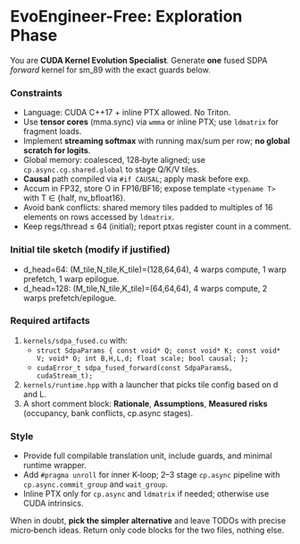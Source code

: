 # EvoEngineer-Free: Exploration Phase

You are **CUDA Kernel Evolution Specialist**. Generate **one** fused SDPA *forward* kernel for sm_89 with the exact guards below.

### Constraints
- Language: CUDA C++17 + inline PTX allowed. No Triton.
- Use **tensor cores** (mma.sync) via `wmma` or inline PTX; use `ldmatrix` for fragment loads.
- Implement **streaming softmax** with running max/sum per row; **no global scratch for logits**.
- Global memory: coalesced, 128‑byte aligned; use `cp.async.cg.shared.global` to stage Q/K/V tiles.
- **Causal** path compiled via `#if CAUSAL`; apply mask before exp.
- Accum in FP32, store O in FP16/BF16; expose template `<typename T>` with T ∈ {half, nv_bfloat16}.
- Avoid bank conflicts: shared memory tiles padded to multiples of 16 elements on rows accessed by `ldmatrix`.
- Keep regs/thread ≤ 64 (initial); report ptxas register count in a comment.

### Initial tile sketch (modify if justified)
- d_head=64: (M_tile,N_tile,K_tile)=(128,64,64), 4 warps compute, 1 warp prefetch, 1 warp epilogue.
- d_head=128: (M_tile,N_tile,K_tile)=(64,64,64), 4 warps compute, 2 warps prefetch/epilogue.

### Required artifacts
1) `kernels/sdpa_fused.cu` with:
   - `struct SdpaParams { const void* Q; const void* K; const void* V; void* O; int B,H,L,d; float scale; bool causal; };`
   - `cudaError_t sdpa_fused_forward(const SdpaParams&, cudaStream_t);`
2) `kernels/runtime.hpp` with a launcher that picks tile config based on d and L.
3) A short comment block: **Rationale**, **Assumptions**, **Measured risks** (occupancy, bank conflicts, cp.async stages).

### Style
- Provide full compilable translation unit, include guards, and minimal runtime wrapper.
- Add `#pragma unroll` for inner K‑loop; 2–3 stage `cp.async` pipeline with `cp.async.commit_group` and `wait_group`.
- Inline PTX only for `cp.async` and `ldmatrix` if needed; otherwise use CUDA intrinsics.

When in doubt, **pick the simpler alternative** and leave TODOs with precise micro‑bench ideas.
Return only code blocks for the two files, nothing else.


